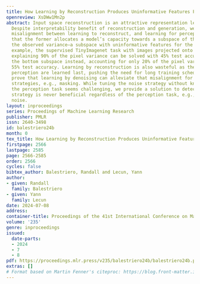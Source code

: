 ```yaml
---
title: How Learning by Reconstruction Produces Uninformative Features For Perception
openreview: XsDWw1Mn2p
abstract: Input space reconstruction is an attractive representation learning paradigm.
  Despite interpretability benefit of reconstruction and generation, we identify a
  misalignment between learning to reconstruct, and learning for perception. We show
  that the former allocates a model’s capacity towards a subspace of the data explaining
  the observed variance–a subspace with uninformative features for the latter. For
  example, the supervised TinyImagenet task with images projected onto the top subspace
  explaining 90% of the pixel variance can be solved with 45% test accuracy. Using
  the bottom subspace instead, accounting for only 20% of the pixel variance, reaches
  55% test accuracy. Learning by reconstruction is also wasteful as the features for
  perception are learned last, pushing the need for long training schedules. We finally
  prove that learning by denoising can alleviate that misalignment for some noise
  strategies, e.g., masking. While tuning the noise strategy without knowledge of
  the perception task seems challenging, we provide a solution to detect if a noise
  strategy is never beneficial regardless of the perception task, e.g., additive Gaussian
  noise.
layout: inproceedings
series: Proceedings of Machine Learning Research
publisher: PMLR
issn: 2640-3498
id: balestriero24b
month: 0
tex_title: How Learning by Reconstruction Produces Uninformative Features For Perception
firstpage: 2566
lastpage: 2585
page: 2566-2585
order: 2566
cycles: false
bibtex_author: Balestriero, Randall and Lecun, Yann
author:
- given: Randall
  family: Balestriero
- given: Yann
  family: Lecun
date: 2024-07-08
address:
container-title: Proceedings of the 41st International Conference on Machine Learning
volume: '235'
genre: inproceedings
issued:
  date-parts:
  - 2024
  - 7
  - 8
pdf: https://proceedings.mlr.press/v235/balestriero24b/balestriero24b.pdf
extras: []
# Format based on Martin Fenner's citeproc: https://blog.front-matter.io/posts/citeproc-yaml-for-bibliographies/
---
```

